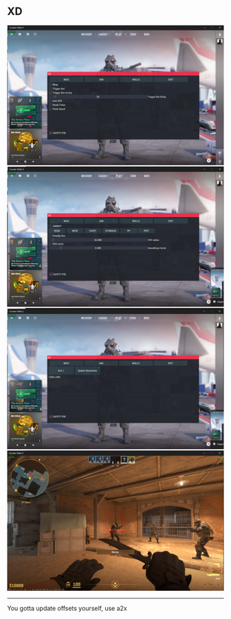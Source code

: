 <span style="font-size:24px; font-weight:bold;">XD</span>
---
![1.](IMAGES/sample1.png)
![2.](IMAGES/sample2.png)
![3.](IMAGES/sample3.png)
![4.](IMAGES/sample4.png)
***
You gotta update offsets yourself, use a2x 
